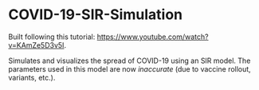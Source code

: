 # COVID-19-SIR-Simulation
Built following this tutorial: https://www.youtube.com/watch?v=KAmZe5D3v5I.

Simulates and visualizes the spread of COVID-19 using an SIR model. The parameters used in this model are now _inaccurate_ (due to vaccine rollout, variants, etc.).
